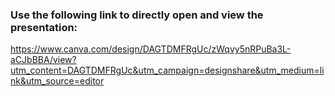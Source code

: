 ### Use the following link to directly open and view the presentation: <br>
https://www.canva.com/design/DAGTDMFRgUc/zWqvy5nRPuBa3L-aCJbBBA/view?utm_content=DAGTDMFRgUc&utm_campaign=designshare&utm_medium=link&utm_source=editor
